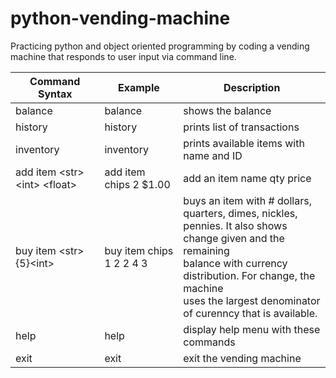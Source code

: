 # python-vending-machine
 Practicing python and object oriented programming by coding a vending machine that responds to user input via command line.

| Command Syntax                            | Example                  | Description                                                 |
| ------------------------------------|--------------------------|-------------------------------------------------------------| 
| balance                             | balance                  | shows the balance                                           |    
| history                             | history                  | prints list of transactions                                 |
| inventory                           | inventory                | prints available items with name and ID                     |
| add item \<str\> \<int\> \<float\>  | add item chips 2 $1.00   | add an item name qty price                                  |
| buy item \<str\> \{5\}\<int\>       | buy item chips 1 2 2 4 3 | buys an item with \# dollars, quarters, dimes, nickles, <br> pennies. It also shows change given and the remaining <br> balance with currency distribution.  For change, the machine <br> uses the largest denominator of curenncy that is available.
| help                                | help                     | display help menu with these commands                       |
| exit                                | exit                     | exit the vending machine                                    |